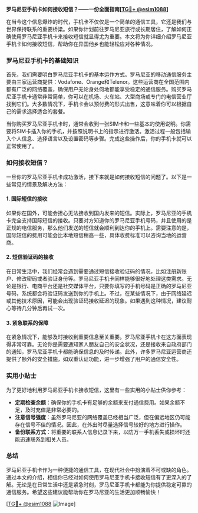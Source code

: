 **罗马尼亚手机卡如何接收短信？——一份全面指南[[TG💪+ @esim1088](https://t.me/s/esim1088)]**

在当今这个信息爆炸的时代，手机卡不仅仅是一个简单的通信工具，它还是我们与世界保持联系的重要桥梁。如果你计划前往罗马尼亚旅行或长期居住，了解如何正确使用罗马尼亚手机卡来接收短信就显得尤为重要。本文将为你详细介绍罗马尼亚手机卡如何接收短信，帮助你在异国他乡也能轻松应对各种情况。

### 罗马尼亚手机卡的基础知识

首先，我们需要明白罗马尼亚手机卡的基本运作方式。罗马尼亚的移动通信服务主要由三家运营商提供：Vodafone、Orange和Telenor。这些运营商在全国范围内都有广泛的网络覆盖，确保用户无论身处何地都能享受稳定的通信服务。购买罗马尼亚手机卡通常非常简单，你可以在机场、火车站、大型商场或专门的电信营业厅找到它们。大多数情况下，手机卡会以预付费的形式出售，这意味着你可以根据自己的需求选择适合的套餐。

当你购买罗马尼亚手机卡时，通常会收到一张SIM卡和一些基本的使用说明。你需要将SIM卡插入你的手机，并按照说明书上的指示进行激活。激活过程一般包括输入个人信息、选择语言以及设置密码等步骤。完成这些操作后，你的手机卡就可以正常使用了。

### 如何接收短信？

一旦你的罗马尼亚手机卡成功激活，接下来就是如何接收短信的问题了。以下是一些常见的情景及解决方法：

#### 1. 国际短信的接收

如果你在国外，可能会担心无法接收到国内发来的短信。实际上，罗马尼亚的手机卡完全支持国际短信的接收。只要对方知道你的罗马尼亚手机号码，并且使用的是正规的电信服务，那么他们发送的短信就会顺利到达你的手机上。需要注意的是，国际短信的费用可能会比本地短信稍高一些，具体收费标准可以咨询当地的运营商。

#### 2. 短信验证码的接收

在日常生活中，我们经常会遇到需要通过短信接收验证码的情况，比如注册新账户、修改密码或者验证身份等。罗马尼亚手机卡同样能够很好地处理这类需求。无论是银行、电商平台还是社交媒体平台，只要你填写的手机号码是正确的罗马尼亚号码，系统都会将验证码发送到你的手机上。不过，在某些情况下，由于网络延迟或其他技术原因，可能会出现验证码接收延迟的现象。如果遇到这种情况，建议耐心等待几分钟后再试一次。

#### 3. 紧急联系的保障

在紧急情况下，能够及时接收到重要信息至关重要。罗马尼亚手机卡在这方面表现得非常可靠。无论你是需要通知家人朋友自己的安全状况，还是接收来自政府部门的通知，罗马尼亚手机卡都能确保信息的及时传递。此外，许多罗马尼亚运营商还提供了额外的安全措施，如双重认证功能，进一步增强了用户的通信安全性。

### 实用小贴士

为了更好地利用罗马尼亚手机卡接收短信，这里有一些实用的小贴士供你参考：

- **定期检查余额**：确保你的手机卡有足够的余额来支付通信费用。如果余额不足，及时充值是非常必要的。
- **注意信号强度**：虽然罗马尼亚的网络覆盖已经相当广泛，但在偏远地区仍可能存在信号不佳的情况。因此，在外出时尽量选择信号较好的地方进行操作。
- **备份联系方式**：将重要的联系人信息记录下来，以防万一手机丢失或损坏时还能迅速联系到相关人员。

### 总结

罗马尼亚手机卡作为一种便捷的通信工具，在现代社会中扮演着不可或缺的角色。通过本文的介绍，相信你已经对如何使用罗马尼亚手机卡接收短信有了更深入的了解。无论是在日常生活中还是紧急时刻，罗马尼亚手机卡都能为你提供稳定可靠的通信服务。希望这些建议能帮助你在罗马尼亚的生活更加顺畅愉快！

[[TG💪+ @esim1088](https://t.me/s/esim1088) ![Image](https://i.postimg.cc/4NQfJmqS/Snipaste-2025-05-13-00-14-12.png)]